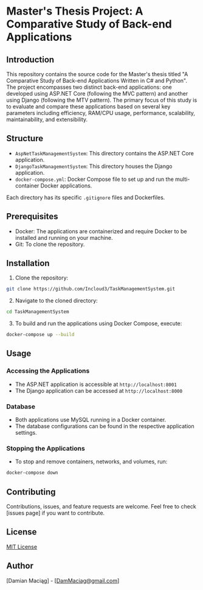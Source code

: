 # Master's Thesis Project: A Comparative Study of Back-end Applications

## Introduction
This repository contains the source code for the Master's thesis titled "A Comparative Study of Back-end Applications Written in C# and Python". The project encompasses two distinct back-end applications: one developed using ASP.NET Core (following the MVC pattern) and another using Django (following the MTV pattern). The primary focus of this study is to evaluate and compare these applications based on several key parameters including efficiency, RAM/CPU usage, performance, scalability, maintainability, and extensibility.

## Structure
- `AspNetTaskManagementSystem`: This directory contains the ASP.NET Core application.
- `DjangoTaskManagementSystem`: This directory houses the Django application.
- `docker-compose.yml`: Docker Compose file to set up and run the multi-container Docker applications.

Each directory has its specific `.gitignore` files and Dockerfiles.

## Prerequisites
- Docker: The applications are containerized and require Docker to be installed and running on your machine.
- Git: To clone the repository.

## Installation

1. Clone the repository:
```bash
git clone https://github.com/Incloud3/TaskManagementSystem.git
```
2. Navigate to the cloned directory:
```bash
cd TaskManagementSystem
```
3. To build and run the applications using Docker Compose, execute:
```bash
docker-compose up --build
```
## Usage

### Accessing the Applications
- The ASP.NET application is accessible at `http://localhost:8001`
- The Django application can be accessed at `http://localhost:8000`

### Database
- Both applications use MySQL running in a Docker container.
- The database configurations can be found in the respective application settings.

### Stopping the Applications
- To stop and remove containers, networks, and volumes, run:
```bash
docker-compose down
```
## Contributing
Contributions, issues, and feature requests are welcome. Feel free to check [issues page] if you want to contribute.

## License
[MIT License](LICENSE)

## Author
[Damian Maciąg] - [DamMaciag@gmail.com]
